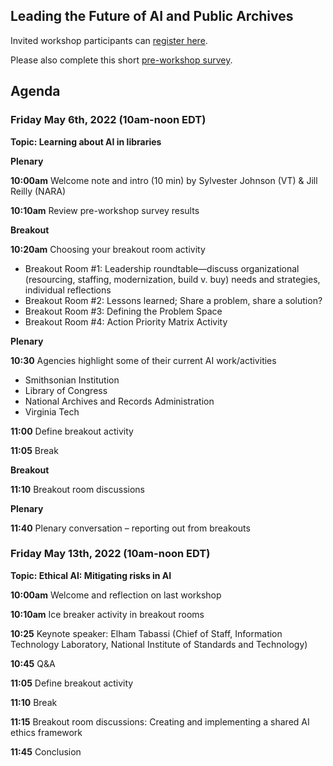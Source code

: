 ## Leading the Future of AI and Public Archives

Invited workshop participants can [register here](https://virginiatech.zoom.us/meeting/register/tZMvcuCrrz4jG9USp80YiR2tJt3HIGhw05dr).

Please also complete this short [pre-workshop survey](https://docs.google.com/forms/d/e/1FAIpQLSc_PW-Fhk1ZUlnIZYVzXpBL-KroE4OECO64Gqo0ShRN2qtMAg/formrestricted).

## Agenda

### Friday May 6th, 2022 (10am-noon EDT)

**Topic: Learning about AI in libraries**

**Plenary**

  **10:00am** Welcome note and intro (10 min) by Sylvester Johnson (VT) & Jill Reilly (NARA)

  **10:10am** Review pre-workshop survey results

**Breakout**

  **10:20am** Choosing your breakout room activity

  - Breakout Room #1: Leadership roundtable—discuss organizational (resourcing, staffing, modernization, build v. buy) needs and strategies, individual reflections
  - Breakout Room #2: Lessons learned; Share a problem, share a solution?
  - Breakout Room #3: Defining the Problem Space 
  - Breakout Room #4: Action Priority Matrix Activity

**Plenary**

  **10:30** Agencies highlight some of their current AI work/activities 

  - Smithsonian Institution
  - Library of Congress
  - National Archives and Records Administration
  - Virginia Tech

  **11:00** Define breakout activity

  **11:05** Break

**Breakout**

  **11:10** Breakout room discussions

**Plenary**

  **11:40** Plenary conversation – reporting out from breakouts


### Friday May 13th, 2022 (10am-noon EDT)

**Topic: Ethical AI: Mitigating risks in AI**

**10:00am** Welcome and reflection on last workshop

**10:10am** Ice breaker activity in breakout rooms

**10:25** Keynote speaker: Elham Tabassi (Chief of Staff, Information Technology Laboratory, National Institute of Standards and Technology)

**10:45** Q&A

**11:05** Define breakout activity

**11:10** Break

**11:15** Breakout room discussions: Creating and implementing a shared AI ethics framework

**11:45** Conclusion
